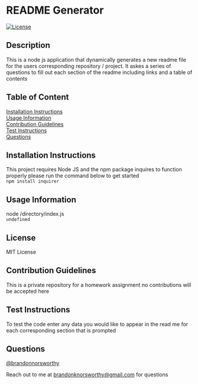 # README Generator
  
  [![License](https://img.shields.io/badge/License-MIT-yellow.svg)](https://opensource.org/licenses/MIT)
  
  ## Description
  
  This is a node js application that dynamically generates a new readme file for the users corresponding repository / project. It askes a series of questions to fill out each section of the readme including links and a table of contents
  
  ## Table of Content
  
  [Installation Instructions](##Installation-Instructions)  
  [Usage Information](##Usage-Information)  
  [Contribution Guidelines](##Contribution-Guidelines)  
  [Test Instructions](##Test-Instructions)  
  [Questions](##Questions)  
  
  ## Installation Instructions
  
  This project requires Node JS and the npm package inquires to function properly please run the command below to get started  
  ```npm install inquirer```
  
  ## Usage Information
  
  node /directory/index.js  
  ```undefined```
  
  ## License
  
  MIT License
  
  ## Contribution Guidelines
  
  This is a private repository for a homework assignment no contributions will be accepted here
  
  ## Test Instructions
  
  To test the code enter any data you would like to appear in the read me for each corresponding section that is prompted
  
  ## Questions
  
  [@brandonnorsworthy](https://github.com/brandonnorsworthy)
  
  Reach out to me at [brandonknorsworthy@gmail.com](mailto:brandonknorsworthy@gmail.com) for questions
  